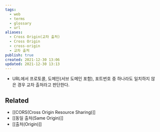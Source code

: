 ```yaml
---
tags:
  - web
  - terms
  - glossary
  - url
aliases:
  - Cross Origin(교차 출처)
  - Cross Origin
  - cross-origin
  - 교차 출처
publish: true
created: 2021-12-30 13:06
updated: 2021-12-30 13:13
---
```


- URL에서 프로토콜, 도메인(서브 도메인 포함), 포트번호 중 하나라도 일치하지 않은 경우 교차 출처라고 판단한다.

## Related

- [[CORS(Cross Origin Resource Sharing)]]
- [[동일 출처(Same Origin)]]
- [[출처(Origin)]]
